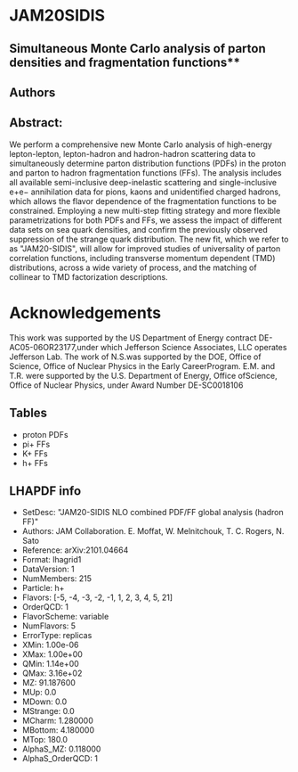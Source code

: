 # JAM20SIDIS

## Simultaneous Monte Carlo analysis of parton densities and fragmentation functions**

## Authors

## Abstract:

We perform a comprehensive new Monte Carlo analysis of high-energy lepton-lepton, lepton-hadron and hadron-hadron scattering data to simultaneously determine parton distribution functions (PDFs) in the proton and parton to hadron fragmentation functions (FFs). The analysis includes all available semi-inclusive deep-inelastic scattering and single-inclusive e+e− annihilation data for pions, kaons and unidentified charged hadrons, which allows the flavor dependence of the fragmentation functions to be constrained. Employing a new multi-step fitting strategy and more flexible parametrizations for both PDFs and FFs, we assess the impact of different data sets on sea quark densities, and confirm the previously observed suppression of the strange quark distribution. The new fit, which we refer to as "JAM20-SIDIS", will allow for improved studies of universality of parton correlation functions, including transverse momentum dependent (TMD) distributions, across a wide variety of process, and the matching of collinear to TMD factorization descriptions. 

# Acknowledgements

This work was supported by the US Department of Energy contract DE-AC05-06OR23177,under which Jefferson Science Associates,  LLC operates Jefferson Lab.  The work of N.S.was supported by the DOE, Office of Science, Office of Nuclear Physics in the Early CareerProgram.   E.M.  and  T.R.  were  supported  by  the  U.S.  Department  of  Energy,  Office  ofScience, Office of Nuclear Physics, under Award Number DE-SC0018106

## Tables

- proton PDFs
- pi+ FFs
- K+ FFs
- h+ FFs


## LHAPDF info

- SetDesc:         "JAM20-SIDIS NLO combined PDF/FF global analysis (hadron FF)"
- Authors:         JAM Collaboration. E. Moffat, W. Melnitchouk, T. C. Rogers, N. Sato
- Reference:       arXiv:2101.04664
- Format:          lhagrid1
- DataVersion:     1
- NumMembers:      215
- Particle:        h+
- Flavors:         [-5, -4, -3, -2, -1, 1, 2, 3, 4, 5, 21]
- OrderQCD:        1
- FlavorScheme:    variable
- NumFlavors:      5
- ErrorType:       replicas
- XMin:            1.00e-06
- XMax:            1.00e+00
- QMin:            1.14e+00
- QMax:            3.16e+02
- MZ:              91.187600
- MUp:             0.0
- MDown:           0.0
- MStrange:        0.0
- MCharm:          1.280000
- MBottom:         4.180000
- MTop:            180.0
- AlphaS_MZ:       0.118000
- AlphaS_OrderQCD: 1



